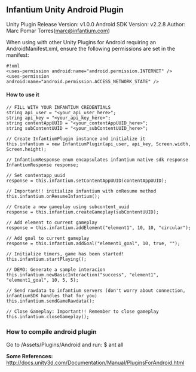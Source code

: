 ## Infantium Unity Android Plugin

Unity Plugin Release Version: v1.0.0
Android SDK Version: v2.2.8
Author: Marc Pomar Torres(marc@infantium.com)

When using with other Unity Plugins for Android requiring an AndroidManifest.xml, ensure the following permissions are set in the manifest:
   
```
#!xml
<uses-permission android:name="android.permission.INTERNET" />
<uses-permission android:name="android.permission.ACCESS_NETWORK_STATE" />
```


#### How to use it
	// FILL WITH YOUR INFANTIUM CREDENTIALS
	string api_user = "<your_api_user_here>";
	string api_key = "<your_api_key_here>";
	string contentAppUUID = "<your_contentAppUUID_here>";
	string subContentUUID = "<your_subContentUUID_here>";
	
	// Create InfantiumPlugin instance and initialize it
	this.infantium = new InfantiumPlugin(api_user, api_key, Screen.width, Screen.height);
	
	// InfantiumResponse enum encapsulates infantium native sdk response
	InfantiumResponse response;
	
	// Set contentapp_uuid
	response = this.infantium.setContentAppUUID(contentAppUUID);
	
	// Important!! initialize infantium with onResume method
	this.infantium.onResumeInfantium();
	
	// Create a new gameplay using subcontent_uuid
	response = this.infantium.createGameplay(subContentUUID);
	
	// Add element to current gameplay
	response = this.infantium.addElement("element1", 10, 10, "circular");
	
	// Add goal to current gameplay
	response = this.infantium.addGoal("element1_goal", 10, true, "");
	
	// Initialize timers, game has been started!
	this.infantium.startPlaying();
	
	// DEMO: Generate a sample interacion
	this.infantium.newBasicInteraction("success", "element1", "element1_goal", 10, 5, 5);
	
	// Send rawdata to infantium servers (don't worry about connection, infantiumSDK handles that for you)
	this.infantium.sendGameRawdata();
	
	// Close Gameplay: Important!! Remember to close gameplay
	this.infantium.closeGameplay();

### How to compile android plugin
Go to /Assets/Plugins/Android and run:
	$ ant all

**Some References:**
http://docs.unity3d.com/Documentation/Manual/PluginsForAndroid.html